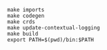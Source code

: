 <!--where-resolver-1-build-kubestellar-start-->
```shell
make imports
make codegen
make crds
make update-contextual-logging
make build
export PATH=$(pwd)/bin:$PATH
```
<!--where-resolver-1-build-kubestellar-end-->

